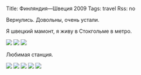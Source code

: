 Title: Финляндия—Швеция 2009
Tags: travel
Rss: no

Вернулись. Довольны, очень устали.

Я швецкий мамонт, я живу в Стокгольме в метро.

<img src="http://farm4.static.flickr.com/3429/3352108752_c9885fd04b.jpg?v=0" />

<!--more-->

<img src="http://farm4.static.flickr.com/3431/3351283395_e083f6d4bb.jpg?v=0" />

<img src="http://farm4.static.flickr.com/3567/3352109326_4df91cdbd4.jpg?v=0" />

Любимая станция.

<img src="http://farm4.static.flickr.com/3621/3352108516_1260774615.jpg?v=0" />

<img src="http://farm4.static.flickr.com/3452/3352107510_fea2400fea.jpg?v=0" />

<img src="http://farm4.static.flickr.com/3570/3351282019_dfc8069017.jpg?v=0" />

<img src="http://farm4.static.flickr.com/3617/3351281809_20ebb8d2b6.jpg?v=0" />

<img src="http://farm4.static.flickr.com/3581/3351301081_64f6b1879b.jpg?v=0" />
